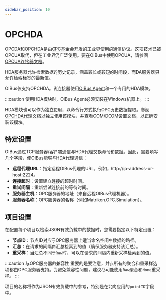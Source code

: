 ```yaml
---
sidebar_position: 10
---
```


# OPCHDA
OPCDA和OPCHDA是由[OPC基金会](https://opcfoundation.org/)开发的工业界使用的通信协议。这项技术已被OPCUA取代，但在工业界仍广泛使用。要在OIBus中使用OPCUA，请参阅[OPCUA连接器文档](./opcua.md)。

HDA服务器允许检索数据的历史记录，涵盖较长或较短的时间段，而DA服务器只允许检索标签的最新值。

OIBus仅支持OPCHDA。该连接器使用[OIBus Agent](../oibus-agent/installation.mdx)和一个专用的HDA模块。

:::caution
使用HDA模块时，OIBus Agent必须安装在Windows机器上。
:::

HDA模块也可以作为独立使用，以命令行方式执行OPC历史数据提取。参阅[OPCHDA代理文档](../oibus-agent/opchda.mdx#hda-module)以独立使用该模块，并查看COM/DCOM设置文档，以正确安装该模块。

## 特定设置
OIBus通过TCP服务器/客户端通信与HDA代理交换命令和数据。因此，需要填写几个字段，使OIBus能够与HDA代理通信：
- **远程代理URL**：指定远程OIBus代理的URL，例如，http://ip-address-or-host:2224。
- **连接超时**：设置建立连接的超时时间。
- **重试间隔**：重新尝试连接前的等待时间。
- **服务器主机**：OPC服务器的地址（来自远程OIBus代理机器）。
- **服务器名称**：OPC服务器的名称（例如Matrikon.OPC.Simulation）。

## 项目设置
在配置每个项目以检索JSON有效负载中的数据时，您需要指定以下特定设置：
- **节点ID**：节点ID对应于OPC服务器上适当命名空间中数据的路径。
- **汇总**：在请求的间隔内汇总检索到的值（确保服务器支持该汇总）。
- **重采样**：当汇总不同于`Raw`时，可以在请求的间隔内重新采样检索到的值。

:::caution 与OPC服务器的兼容性
重要的是要注意，并非所有的聚合和重采样选项都由OPC服务器支持。为避免兼容性问题，建议尽可能使用`Raw`聚合和`None`重采样。
:::

项目的名称将作为JSON有效负载中的参考，特别是在北向应用的`pointID`字段中。
